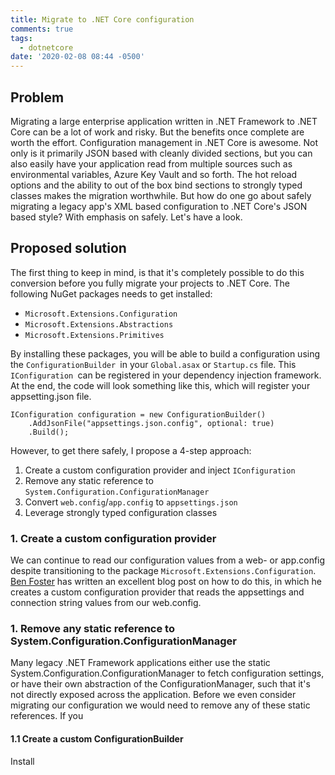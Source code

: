 ```yaml
---
title: Migrate to .NET Core configuration
comments: true
tags:
  - dotnetcore
date: '2020-02-08 08:44 -0500'
---
```

## Problem

Migrating a large enterprise application written in .NET Framework to .NET Core can be  a lot of work and risky. But the benefits once complete are worth the effort. Configuration management in .NET Core is awesome. Not only is it primarily JSON based with cleanly divided sections, but you can also easily have your application read from multiple sources such as environmental variables, Azure Key Vault and so forth. The hot reload options and the ability to out of the box bind sections to strongly typed classes makes the migration worthwhile. But how do one go about safely migrating a legacy app's XML based configuration to .NET Core's JSON based style? With emphasis on safely. Let's have a look. 

## Proposed solution

The first thing to keep in mind, is that it's completely possible to do this conversion before you fully migrate your projects to .NET Core. The following NuGet packages needs to get installed:

* `Microsoft.Extensions.Configuration`
* `Microsoft.Extensions.Abstractions`
* `Microsoft.Extensions.Primitives`

By installing these packages, you will be able to build a configuration using the `ConfigurationBuilder `in your `Global.asax` or `Startup.cs` file. This `IConfiguration `can be registered in your dependency injection framework. At the end, the code will look something like this, which will register your appsetting.json file.

```
IConfiguration configuration = new ConfigurationBuilder()
    .AddJsonFile("appsettings.json.config", optional: true)
    .Build();
```



However, to get there safely, I propose a 4-step approach:

1. Create a custom configuration provider and inject `IConfiguration`
2. Remove any static reference to `System.Configuration.ConfigurationManager `
3. Convert `web.config`/`app.config` to `appsettings.json`
4. Leverage strongly typed configuration classes



### 1. Create a custom configuration provider

We can continue to read our configuration values from a web- or app.config despite transitioning to the package `Microsoft.Extensions.Configuration`. [Ben Foster](https://benfoster.io/blog/net-core-configuration-legacy-projects) has written an excellent blog post on how to do this, in which he creates a custom configuration provider that reads the appsettings and connection string values from our web.config. 



### 1. Remove any static reference to System.Configuration.ConfigurationManager

Many legacy .NET Framework applications either use the static System.Configuration.ConfigurationManager to fetch configuration settings, or have their own abstraction of the ConfigurationManager, such that it's not directly exposed across the application. Before we even consider migrating our configuration we would need to remove any of these static references. If you 



#### 1.1 Create a custom ConfigurationBuilder

Install
